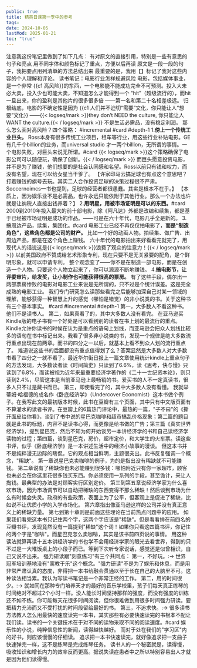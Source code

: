 ```yaml
---
public: true
title: 精英日课第一季中的参考
tags:
date: 2024-10-05
lastMod: 2025-01-21
toc: "true"
---
```



注意我这份笔记里做到了如下几点：
有对原文的直接引用，特别是一些有意思的句子和亮点
用不同字体和颜色标记了重点，方便以后再读
原文是一段一段的句子，我把要点用列清单的方法总结出来
最重要的是，我用【】标记了我对这些内容的个人理解和评论。
读书笔记：电影行业怎样规避风险
电影，包括媒体事业，是一个非常 {{c1 高风险}}的东西，一个电影能不能成功完全不可预测。投入大未必大卖，投入少也可能大卖，不知道怎么才能得到一个 “hit”（超级流行的），而hit一旦出来，你的盈利是其他片的很多很多倍 ——第一名和第二十名相差极远。
归根结底，电影的不确定性是因为 {{c1 人们并不迫切“需要”文化，你只能让人“想要”文化}} ——{{< logseq/mark >}}they don’t NEED the culture, 你只能让人 WANT the culture.{{< / logseq/mark >}} 不是生活必需品，没有稳定利润。
那么怎么面对高风险？四个策略： #incremental #card #depth-1
1.**傍上一个传统工业巨头。** Ross本身有很多传统工业项目，租车等行业，用这些行业补贴电影。GE有几千个billion的业务，而universal studio 才一两个billion，无所谓的事情。一个电影失败，对巨头来说无所谓。#card
{{< logseq/mark >}}这个策略确保了电影公司可以随便玩，确保了创新。{{< / logseq/mark >}}
而巨头愿意投资电影，并不是为了赚钱，他们想要的是社会认同感和名望。Ross以前只有钱和权力，而没有名望，现在可以给女星当干爹了。
【许家印马云搞足球也有点这个意思吧？打着赚钱的旗号去玩。其实二人合作投资足球的决策过程很不严肃。Soccernoimcs一书也提到，足球的经营者都很愚蠢。其实是根本不在乎。】
【本质上，因为娱乐业不是必需品，也许永远只能依附于其他行业。那么一个办法也许就是让纳税人直接出钱养着？】
2.**用明星，用被市场证明是可以的东西。**#card
2000到2010年投入最大的前十部电影，除《阿凡达》外都是改编和续集，都是基于已经被市场证明是成功的作品。——可是在六十年代，电影几乎全是新的。
3.搞周边产品，续集，集团化。#card
电影工业已经不再仅仅拍电影了，**而是“制造角色”，这些角色都是公司的财产。**
比如一个好的动画人物。拍续集、做广告、出周边产品，都是在这个角色上赚钱。
六十年代的电影拍出来好看看完就完了，用现代人的话说这是{{< logseq/mark >}}浪费了观众的注意力！{{< / logseq/mark >}}
以前美国政府不赞成给艺术形象专利，现在只要不是无关紧要的配角，是个鲜明形象，就可以申请专利。
整个观念变了——你不是在制造一部电影，而是在创造一个人物。只要这个人物立起来了，你可以源源不断地赚钱。
4.**搞电影节，让评委审片，给发奖，让小制作也可能获得很高的票房。**
有了这些手段，偶尔出一两部票房惨败的电影对电影工业来说是无所谓的，只不过是个统计误差。这是完全成熟的电影工业。
我们专门研究怎么读那些看完之后能够加深自己对某一领域的理解，能够获得一种智慧上升的感觉（哪怕是错觉）的非小说类的书。关于这种书有三个基本事实。 #card #incremental #depth-1
第一，大多数人不看这种书。他们不是读书人。
第二，如果真看了的，其中大多数人没有看完。
在亚马逊买Kindle版的电子书有一个好处是可以看到别的读者在书上划的最流行的重点。Kindle允许你读书的时候在认为是重点的语句上划线，而亚马逊会把众人划线比较多的语句在书中标记出来。我看了很多非小说类的书，发现一个规律是绝大多数流行重点出现在前两章。而书的四分之一以后，就基本上看不到众人划的流行重点了。
难道说这些书的后面都没有重点值得划了么？答案显然是大多数人对大多数书看了四分之一就不看了。最近华尔街日报上一篇文章使用统计kindle上重点句子的方法发现，大多数读者读《时间简史》只读到了6.6%，读《思考，快与慢》只读到了6.8%，而读被视为近年来最重要经济学著作的《二十一世纪资本论》，则只读到2.4%，尽管这本是当前亚马逊上最畅销的书。爱买书的人不一定真读书，很多人只不过是藏书而已。
第三，即使看完了的，其中大多数人没有看懂。
我就举蒂姆·哈福德的成名作《卧底经济学》（Undercover Economist）这本书做个例子。在我写此文的最初版本时候，此书在豆瓣有三个页面，其中只有中文版页面有不算灌水的读者书评。在豆瓣上的6篇热门评论中，最热的一篇，"子不曰"的《撕开面皮给你看》，谈到了书中说的星巴克咖啡和超市搞乱价格现象；第二篇的题目就是此书的标题，内容不是读书心得，而更像是给书做的广告；第三篇《真实世界经济学》，提到星巴克，然后不知为何开始谈另一本讲经济学的书和自己读经济学读物的过程；第四篇，谈到星巴克，房价，超市定价，和大学生的火车票。读这些书评，似乎《卧底经济学》是一本讲述生活中的经济小故事的漫谈。
但这本书并不是纯粹漫无边际的瞎侃。它的观点相当鲜明，主题很突出。此书反复强调一个概念，"稀缺"。
第一章说星巴克卖咖啡的例子，为的是指出没有稀缺就不可能赚钱。
第二章说有了稀缺你也未必能赚到很多钱：哪怕附近只有你一家超市，顾客也未必会在你这里花很多钱买东西。你必须使用一系列的手段，甚至诡计，来让人掏钱。最典型的办法是对顾客实行区别定价。
第三到第五章说经济学家为什么喜欢市场，因为市场调节可以自动把稀缺的东西变得不那么稀缺！然后谈到市场为什么有时候会失灵。政府的有些政策，表面上为了公平，但客观上是促进了稀缺，比如说不让优质小学的入学市场化。
第六章指出像亚马逊这样的公司并没有真正意义上的稀缺力量。
第七到第十章则是前面这些理论在当前热点问题中的应用。
如果我们看完这本书只记住两个字，这两个字应该是"稀缺"。但是看看排在前四名的豆瓣书评，发现竟然没有一篇提到"稀缺"这个词！如果你只看这四篇书评，你记住的两个字是"咖啡"。而星巴克怎么卖咖啡，其实是该书前四页说的事情。
用这种读法就算再读十五本讲经济学的书也学不会用经济学家的眼光去看世界，得到的只不过是一大堆饭桌上的小段子而已。等到下次听专家说话，感觉还是似曾相识，自己又说不出来。
强力研读跟"刻意练习"有三个共同点：
第一，不好玩。:-> 世界冠军培训基地没有"寓教于乐"这个概念。"强力研读"不是为了娱乐和休息，而是用非常严肃认真的态度，非得把一本书给融会贯通以至于长在自己的大脑里不可。这种读法相当累。我认为写读书笔记是一个非常正经的工作。
第二，用的时间很少。:-> 就如同在那种专门培养天才的最好的音乐学校里，孩子们每天真正练琴的时间绝对不超过2个小时一样。没人能长时间坚持那样的强度，而没有强度的训练还不如不练。你可能每天花很多时间阅读，但你很难做到用很多时间强力研读。要把精力充沛而又不受打扰的时间段留给最好的书。
第三，不追求快。:-> 很多读书方法教人怎么用最快的速度读完一本书，其实那些有必要快速读完的书根本不配让我们读。读书的一个关键技术在于对不同的读物采取不同的阅读速度。#card
娱乐性的小说，纯粹信息性的新闻，读得越快越好。
而对于处在我们的"学习区"内的好书，则应该慢慢的仔细读。
追求把一本书快速读完，就好像追求把一支曲子快速弹完一样，这不是练琴是完成练琴任务。
读书人的一个秘密就是，读得慢，吸收知识和增长内力的效率反而更高。据说失读症患者中之所以特别容易出人才就是因为他们读得慢。